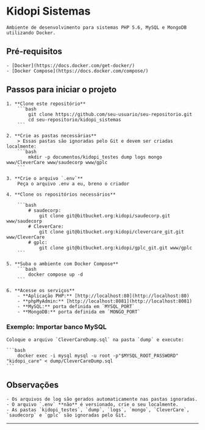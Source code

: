 # Kidopi Sistemas

	Ambiente de desenvolvimento para sistemas PHP 5.6, MySQL e MongoDB utilizando Docker.

## Pré-requisitos

	- [Docker](https://docs.docker.com/get-docker/)
	- [Docker Compose](https://docs.docker.com/compose/)

## Passos para iniciar o projeto

	1. **Clone este repositório**
		```bash
			git clone https://github.com/seu-usuario/seu-repositorio.git
			cd seu-repositorio/kidopi_sistemas
		```

	2. **Crie as pastas necessárias**
		> Essas pastas são ignoradas pelo Git e devem ser criadas localmente:
		```bash
			mkdir -p documentos/kidopi_testes dump logs mongo www/CleverCare www/saudecorp www/gplc
		```

	3. **Crie o arquivo `.env`**
		Peça o arquivo .env a eu, breno o criador

	4. **Clone os repositórios necessários**
	
		```bash
			# saudecorp:
				git clone git@bitbucket.org:kidopi/saudecorp.git www/saudecorp
			# CleverCare:
				git clone git@bitbucket.org:kidopi/clevercare_git.git www/CleverCare
			# gplc:
				git clone git@bitbucket.org:kidopi/gplc_git.git www/gplc
		```

	5. **Suba o ambiente com Docker Compose**
		```bash
   			docker compose up -d
   		```

	6. **Acesse os serviços**
		- **Aplicação PHP:** [http://localhost:80](http://localhost:80)
		- **phpMyAdmin:** [http://localhost:8081](http://localhost:8081)
		- **MySQL:** porta definida em `MYSQL_PORT`
		- **MongoDB:** porta definida em `MONGO_PORT`

### Exemplo: Importar banco MySQL

	Coloque o arquivo `CleverCareDump.sql` na pasta `dump` e execute:

	```bash
		docker exec -i mysql mysql -u root -p"$MYSQL_ROOT_PASSWORD" "kidopi_care" < dump/CleverCareDump.sql
	```
## Observações

	- Os arquivos de log são gerados automaticamente nas pastas ignoradas.
	- O arquivo `.env` **não** é versionado, crie o seu localmente.
	- As pastas `kidopi_testes`, `dump`, `logs`, `mongo`, `CleverCare`, `saudecorp` e `gplc` são ignoradas pelo Git.

---